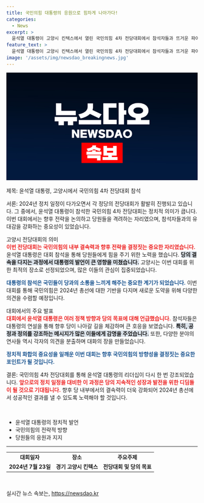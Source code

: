 ```yaml
---
title: 국민의힘 대통령의 응원으로 힘차게 나아가다!
categories:
  - News
excerpt: >
  윤석열 대통령이 고양시 킨텍스에서 열린 국민의힘 4차 전당대회에서 참석자들과 뜨거운 파이팅을 외치며 정치적 결의를 다졌습니다. 이 현장 속에는 어떤 비밀이 숨어 있을까요? 클릭해서 확인해보세요!
feature_text: >
  윤석열 대통령이 고양시 킨텍스에서 열린 국민의힘 4차 전당대회에서 참석자들과 뜨거운 파이팅을 외치며 정치적 결의를 다졌습니다. 이 현장 속에는 어떤 비밀이 숨어 있을까요? 클릭해서 확인해보세요!
image: '/assets/img/newsdao_breakingnews.jpg'
---
```


<p><img src="/assets/img/newsdao_breakingnews.jpg" alt="cryptoinkorea 속보" /></p>

<p>제목: 윤석열 대통령, 고양시에서 국민의힘 4차 전당대회 참석</p>

<p>서론: 2024년 정치 일정이 다가오면서 각 정당의 전당대회가 활발히 진행되고 있습니다. 그 중에서, 윤석열 대통령이 참석한 국민의힘 4차 전당대회는 정치적 의미가 큽니다. 이번 대회에서는 향후 전략을 논의하고 당원들을 격려하는 자리였으며, 참석자들과의 유대감을 강화하는 중요성이 있었습니다.</p>

<p>고양시 전당대회의 의미<br />
<b><span style="color: #ee2323;">이번 전당대회는 국민의힘의 내부 결속력과 향후 전략을 결정짓는 중요한 자리였습니다.</span></b> 윤석열 대통령은 대회 참석을 통해 당원들에게 힘을 주기 위한 노력을 했습니다. <b><span style="background-color: #21538527;">당의 결속을 다지는 과정에서 대통령의 발언이 큰 영향을 미쳤습니다.</span></b> 고양시는 이번 대회를 위한 최적의 장소로 선정되었으며, 많은 이들의 관심이 집중되었습니다. </p>

<p><b><span style="color: #1a5490;">대통령의 참석은 국민들이 당과의 소통을 느끼게 해주는 중요한 계기가 되었습니다.</span></b> 이번 대회를 통해 국민의힘은 2024년 총선에 대한 기반을 다지며 새로운 도약을 위해 다양한 의견을 수렴할 예정입니다.</p>

<p>대회에서의 주요 발표<br />
<b><span style="color: #ee2323;">대회에서 윤석열 대통령은 여러 정책 방향과 당의 목표에 대해 언급했습니다.</span></b> 참석자들은 대통령의 연설을 통해 향후 당이 나아갈 길을 체감하며 큰 호응을 보였습니다. <b><span style="background-color: #21538527;">특히, 공정과 정의를 강조하는 메시지가 많은 이들에게 감명을 주었습니다.</span></b> 또한, 다양한 분야의 연사들 역시 각자의 의견을 분출하며 대화의 장을 만들었습니다.</p>

<p><b><span style="color: #1a5490;">정치적 화합의 중요성을 일깨운 이번 대회는 향후 국민의힘의 방향성을 결정짓는 중요한 포인트가 될 것입니다.</span></b></p>

<p>결론: 국민의힘 4차 전당대회를 통해 윤석열 대통령의 리더십이 다시 한 번 강조되었습니다. <b><span style="color: #ee2323;">앞으로의 정치 일정을 대비한 이 과정은 당의 지속적인 성장과 발전을 위한 디딤돌이 될 것으로 기대됩니다.</span></b> 향후 당 내부에서의 결속력이 더욱 강화되어 2024년 총선에서 성공적인 결과를 낼 수 있도록 노력해야 할 것입니다. </p>

<p data-ke-size="size16">&nbsp;</p>

<ul>
    <li>윤석열 대통령의 정치적 발언</li>
    <li>국민의힘의 전략적 방향</li>
    <li>당원들의 응원과 지지</li>
</ul>

<hr />

<table>
    <tr>
        <td style="text-align: center; height: 17px;"><b>대회일자</b></td>
        <td style="text-align: center; height: 17px;"><b>장소</b></td>
        <td style="text-align: center; height: 17px;"><b>주요주제</b></td>
    </tr>
    <tr>
        <td style="text-align: center; height: 17px;"><b>2024년 7월 23일</b></td>
        <td style="text-align: center; height: 17px;"><b>경기 고양시 킨텍스</b></td>
        <td style="text-align: center; height: 17px;"><b>전당대회 및 당의 목표</b></td>
    </tr>
</table>

<p data-ke-size="size16">&nbsp;</p>
실시간 뉴스 속보는, <a href="https://newsdao.kr" rel="dofollow">https://newsdao.kr</a>


